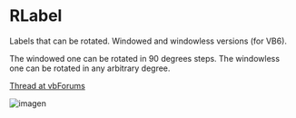 # RLabel
Labels that can be rotated. Windowed and windowless versions (for VB6).

The windowed one can be rotated in 90 degrees steps.
The windowless one can be rotated in any arbitrary degree.

[Thread at vbForums](https://www.vbforums.com/showthread.php?872109-VB6-Windowed-and-Windowless-Labels-that-can-be-rotated)

![imagen](https://user-images.githubusercontent.com/42319299/175791095-76763154-ba05-429c-aa5b-edde4973c4ea.png)


